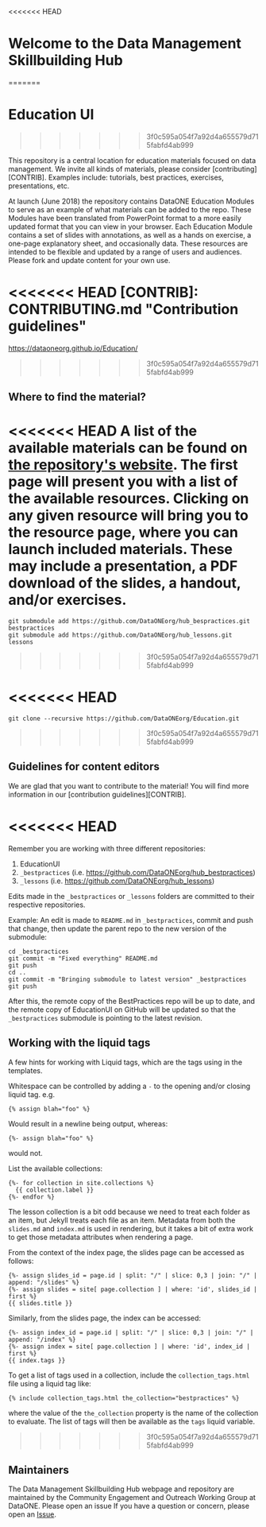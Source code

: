 <<<<<<< HEAD
# Welcome to the Data Management Skillbuilding Hub
=======
# Education UI
>>>>>>> 3f0c595a054f7a92d4a655579d715fabfd4ab999

This repository is a central location for education materials focused on data management. We invite all kinds of materials, please consider [contributing][CONTRIB]. Examples include: tutorials, best practices, exercises, presentations, etc.

At launch (June 2018) the repository contains DataONE Education Modules to serve as an example of what materials can be added to the repo. These Modules have been translated from PowerPoint format to a more easily updated format that you can view in your browser. Each Education Module contains a set of slides with annotations, as well as a hands on exercise, a one-page explanatory sheet, and occasionally data. These resources are intended to be flexible and updated by a range of users and audiences. Please fork and update content for your own use.

<<<<<<< HEAD
[CONTRIB]: CONTRIBUTING.md "Contribution guidelines"
=======
  https://dataoneorg.github.io/Education/
>>>>>>> 3f0c595a054f7a92d4a655579d715fabfd4ab999

## Where to find the material?

<<<<<<< HEAD
A list of the available materials can be found on [the repository's website][website]. The first page will present you with a list of the available resources. Clicking on any given resource will bring you to the resource page, where you can launch included materials. These may include a presentation, a PDF download of the slides, a handout, and/or exercises.
=======
```
git submodule add https://github.com/DataONEorg/hub_bespractices.git bestpractices
git submodule add https://github.com/DataONEorg/hub_lessons.git lessons
```
>>>>>>> 3f0c595a054f7a92d4a655579d715fabfd4ab999

[website]: https://dataoneorg.github.io/Education/ "Homepage for the Data Management Skillbuilding Hub"

<<<<<<< HEAD
=======
```
git clone --recursive https://github.com/DataONEorg/Education.git
```
>>>>>>> 3f0c595a054f7a92d4a655579d715fabfd4ab999

## Guidelines for content editors

We are glad that you want to contribute to the material! You will find more information in our [contribution guidelines][CONTRIB].

<<<<<<< HEAD
=======
Remember you are working with three different repositories:

1. EducationUI
2. `_bestpractices` (i.e. https://github.com/DataONEorg/hub_bestpractices)
3. `_lessons` (i.e. https://github.com/DataONEorg/hub_lessons)

Edits made in the `_bestpractices` or `_lessons` folders are committed to their respective repositories.

Example: An edit is made to `README.md` in `_bestpractices`, commit and push that change, then update the parent repo to the new version of the submodule:

```
cd _bestpractices
git commit -m "Fixed everything" README.md
git push
cd ..
git commit -m "Bringing submodule to latest version" _bestpractices
git push
```

After this, the remote copy of the BestPractices repo will be up to date, and the remote copy of EducationUI on GitHub will be updated so that the `_bestpractices` submodule is pointing to the latest revision.


## Working with the liquid tags

A few hints for working with Liquid tags, which are the tags using in the 
templates.

Whitespace can be controlled by adding a `-` to the opening and/or closing
liquid tag. e.g.

```
{% assign blah="foo" %}
```

Would result in a newline being output, whereas:

```
{%- assign blah="foo" %}
```

would not. 


List the available collections:

```
{%- for collection in site.collections %}
  {{ collection.label }}
{%- endfor %}
```

The lesson collection is a bit odd because we need to treat each folder as an
item, but Jekyll treats each file as an item. Metadata from both the 
`slides.md` and `index.md` is used in rendering, but it takes a bit of extra
work to get those metadata attributes when rendering a page.

From the context of the index page, the slides page can be accessed as follows:

```
{%- assign slides_id = page.id | split: "/" | slice: 0,3 | join: "/" | append: "/slides" %}
{%- assign slides = site[ page.collection ] | where: 'id', slides_id | first %}
{{ slides.title }}
```

Similarly, from the slides page, the index can be accessed:

```
{%- assign index_id = page.id | split: "/" | slice: 0,3 | join: "/" | append: "/index" %}
{%- assign index = site[ page.collection ] | where: 'id', index_id | first %}
{{ index.tags }}
```

To get a list of tags used in a collection, include the `collection_tags.html`
file using a liquid tag like:

```
{% include collection_tags.html the_collection="bestpractices" %}
```
where the value of the `the_collection` property is the name of the collection
to evaluate. The list of tags will then be available as the `tags` liquid
variable.
>>>>>>> 3f0c595a054f7a92d4a655579d715fabfd4ab999

## Maintainers

The Data Management Skillbuilding Hub webpage and repository are maintained by the Community Engagement and Outreach Working Group at DataONE. Please open an issue If you have a question or concern, please open an <a href="https://github.com/DataONEorg/Education/issues" target="_blank">Issue</a>.
